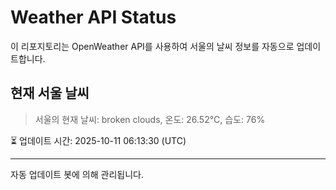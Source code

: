 
# Weather API Status

이 리포지토리는 OpenWeather API를 사용하여 서울의 날씨 정보를 자동으로 업데이트합니다.

## 현재 서울 날씨
> 서울의 현재 날씨: broken clouds, 온도: 26.52°C, 습도: 76%

⏳ 업데이트 시간: 2025-10-11 06:13:30 (UTC)

---
자동 업데이트 봇에 의해 관리됩니다.
